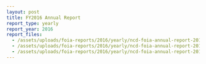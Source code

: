 ```yaml
---
layout: post
title: FY2016 Annual Report
report_type: yearly
report_year: 2016
report_files:
  - /assets/uploads/foia-reports/2016/yearly/ncd-foia-annual-report-2016.doc
  - /assets/uploads/foia-reports/2016/yearly/ncd-foia-annual-report-2016.pdf
  - /assets/uploads/foia-reports/2016/yearly/ncd-foia-annual-report-2016.txt
---
```

